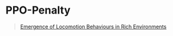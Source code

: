# PPO-Penalty

> [Emergence of Locomotion Behaviours in Rich Environments](https://arxiv.org/abs/1707.02286)

